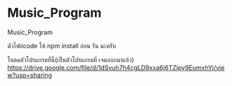 # Music_Program
Music_Program


ตัวไฟล์code ให้ npm install ก่อน รัน นะครับ 

โหลดตัวโปรแกรมที่นี้(เป็นตัวโปรแกรมที่ เจนออกมาแล้ว)
https://drive.google.com/file/d/1dSvuh7h4cgLD9xxa6j6TZjpy9EumxhYj/view?usp=sharing
